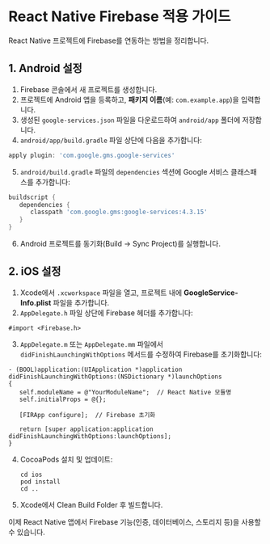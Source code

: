 # React Native Firebase 적용 가이드

React Native 프로젝트에 Firebase를 연동하는 방법을 정리합니다.

## 1. Android 설정

1. Firebase 콘솔에서 새 프로젝트를 생성합니다.
2. 프로젝트에 Android 앱을 등록하고, **패키지 이름**(예: `com.example.app`)을 입력합니다.
3. 생성된 `google-services.json` 파일을 다운로드하여 `android/app` 폴더에 저장합니다.
4. `android/app/build.gradle` 파일 상단에 다음을 추가합니다:

```gradle
apply plugin: 'com.google.gms.google-services'
```

5. `android/build.gradle` 파일의 `dependencies` 섹션에 Google 서비스 클래스패스를 추가합니다:

```gradle
buildscript {
   dependencies {
      classpath 'com.google.gms:google-services:4.3.15'
   }
}
```

6. Android 프로젝트를 동기화(Build → Sync Project)를 실행합니다.

## 2. iOS 설정

1. Xcode에서 `.xcworkspace` 파일을 열고, 프로젝트 내에 **GoogleService-Info.plist** 파일을 추가합니다.
2. `AppDelegate.h` 파일 상단에 Firebase 헤더를 추가합니다:

```objc
#import <Firebase.h>
```

3. `AppDelegate.m` 또는 `AppDelegate.mm` 파일에서 `didFinishLaunchingWithOptions` 메서드를 수정하여 Firebase를 초기화합니다:

```objc
- (BOOL)application:(UIApplication *)application didFinishLaunchingWithOptions:(NSDictionary *)launchOptions
{
   self.moduleName = @"YourModuleName";  // React Native 모듈명
   self.initialProps = @{};

   [FIRApp configure];  // Firebase 초기화

   return [super application:application didFinishLaunchingWithOptions:launchOptions];
}
```

4. CocoaPods 설치 및 업데이트:
   ```shell
   cd ios
   pod install
   cd ..
   ```
5. Xcode에서 Clean Build Folder 후 빌드합니다.

이제 React Native 앱에서 Firebase 기능(인증, 데이터베이스, 스토리지 등)을 사용할 수 있습니다.
